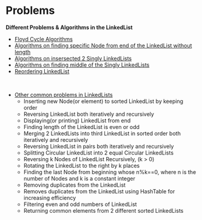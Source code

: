 # Problems
**Different Problems & Algorithms in the LinkedList**

 - [Floyd Cycle Algorithms](https://github.com/ferhad2207/Data-Structures-and-Algorithms/blob/master/DataStructures/LinkedLists/Problems/src/com/ferhad/problems/FloydCycleAlgorithm.java "FloydCycleAlgorithm.java file")
 - [Algorithms on finding specific Node from end of the LinkedList without length](https://github.com/ferhad2207/Data-Structures-and-Algorithms/blob/master/DataStructures/LinkedLists/Problems/src/com/ferhad/problems/NthNodeFromEnd.java "NthNodeFromEnd.java file")
 - [Algorithms on insersected 2 Singly LinkedLists](https://github.com/ferhad2207/Data-Structures-and-Algorithms/blob/master/DataStructures/LinkedLists/Problems/src/com/ferhad/problems/IntersectedTwoSinglyLinkedLists.java "IntersectedTwoSinglyLinkedLists.java file")
 - [Algorithms on finding middle of the Singly LinkedLists](https://github.com/ferhad2207/Data-Structures-and-Algorithms/blob/master/DataStructures/LinkedLists/Problems/src/com/ferhad/problems/MiddleOfLinkedList.java "MiddleOfLinkedList.java file")
 - [Reordering LinkedList](https://github.com/ferhad2207/Data-Structures-and-Algorithms/blob/master/DataStructures/LinkedLists/Problems/src/com/ferhad/problems/ReorderLinkedList.java "ReorderLinkedList.java")
 
 <br/>
 
 - [Other common problems in LinkedLists](https://github.com/ferhad2207/Data-Structures-and-Algorithms/blob/master/DataStructures/LinkedLists/Problems/src/com/ferhad/problems/OperationsOnLinkedList.java "See common problems")
   - Inserting new Node(or element) to sorted LinkedList by keeping order
   - Reversing LinkedList both iteratively and recursively
   - Displaying(or printing) LinkedList from end
   - Finding length of the LinkedList is even or odd
   - Merging 2 LinkedLists into third LinkedList in sorted order both iteratively and recursively
   - Reversing LinkedList in pairs both iteratively and recursively
   - Splitting Circular LinkedList into 2 equal Circular LinkedLists
   - Reversing k Nodes of LinkedList Recursively, (k > 0)
   - Rotating the LinkedList to the right by k places
   - Finding the last Node from beginning whose n%k==0, where n is the number of Nodes and k is a constant integer
   - Removing duplicates from the LinkedList
   - Removes duplicates from the LinkedList using HashTable for increasing efficiency
   - Filtering even and odd numbers of LinkedList
   - Returning common elements from 2 different sorted LinkedLists
